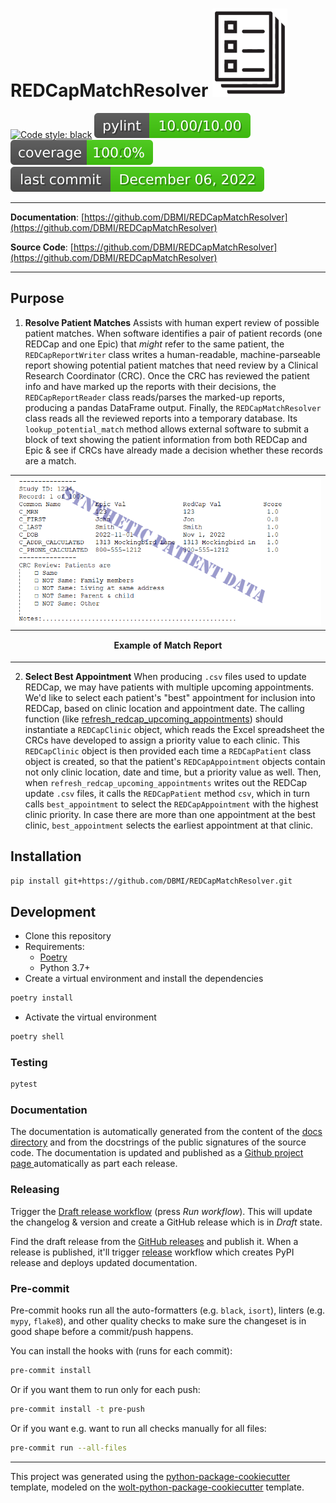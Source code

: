 # REDCapMatchResolver ![image info](./pictures/report_logo.png)

[![Code style: black](https://img.shields.io/badge/code%20style-black-000000.svg)](https://github.com/psf/black)
![Pylint](./.github/badges/pylint-badge.svg?dummy=8484744)
![Coverage Status](./.github/badges/coverage-badge.svg?dummy=8484744)
![Last Commit Date](./.github/badges/last-commit-badge.svg?dummy=8484744)

---

**Documentation**: [https://github.com/DBMI/REDCapMatchResolver](https://github.com/DBMI/REDCapMatchResolver)

**Source Code**: [https://github.com/DBMI/REDCapMatchResolver](https://github.com/DBMI/REDCapMatchResolver)

---
## Purpose
1. **Resolve Patient Matches**
Assists with human expert review of possible patient matches.
When software identifies a pair of patient records (one REDCap and one Epic) that *might* refer to the
same patient, the `REDCapReportWriter` class writes a human-readable,
machine-parseable report showing potential patient matches that need review by
a Clinical Research Coordinator (CRC). Once the CRC has reviewed the patient info
and have marked up the reports with their decisions, the `REDCapReportReader` class
reads/parses the marked-up reports, producing a pandas DataFrame output.
Finally, the `REDCapMatchResolver` class reads all the reviewed reports into a temporary database.
Its `lookup_potential_match` method allows external software to submit a block of text showing the patient information from both REDCap and Epic & see if CRCs have already made a decision whether these records are a match.

| ![image info](./pictures/report_screenshot.png)      |
|------------------------------------------------------|
| <p align="center"><b>Example of Match Report</b></p> |

2. **Select Best Appointment**
When producing `.csv` files used to update REDCap, we may have patients with multiple upcoming appointments.
We'd like to select each patient's "best" appointment for inclusion into REDCap, based on clinic location and appointment date.
The calling function (like [refresh_redcap_upcoming_appointments](https://github.com/DBMI/AoU_v2/blob/main/redcap/refresh_redcap_upcoming_appointments.py))
should instantiate a `REDCapClinic` object, which reads the Excel spreadsheet the CRCs have developed to assign a priority value
to each clinic. This `REDCapClinic` object is then provided each time a `REDCapPatient` class object is created, so that
the patient's `REDCapAppointment` objects contain not only clinic location, date and time, but a priority value as well.
Then, when `refresh_redcap_upcoming_appointments` writes out the REDCap update `.csv` files, it calls
the `REDCapPatient` method `csv`, which in turn calls `best_appointment` to select the `REDCapAppointment` with the highest clinic priority.
In case there are more than one appointment at the best clinic, `best_appointment` selects the earliest appointment at that clinic.

## Installation

```sh
pip install git+https://github.com/DBMI/REDCapMatchResolver.git
```

## Development

* Clone this repository
* Requirements:
  * [Poetry](https://python-poetry.org/)
  * Python 3.7+
* Create a virtual environment and install the dependencies

```sh
poetry install
```

* Activate the virtual environment

```sh
poetry shell
```

### Testing

```sh
pytest
```

### Documentation

The documentation is automatically generated from the content of the [docs directory](./docs) and from the docstrings
 of the public signatures of the source code. The documentation is updated and published as a [Github project page
 ](https://pages.github.com/) automatically as part each release.

### Releasing

Trigger the [Draft release workflow](https://github.com/DBMI/REDCapMatchResolver/actions/workflows/draft_release.yml)
(press _Run workflow_). This will update the changelog & version and create a GitHub release which is in _Draft_ state.

Find the draft release from the
[GitHub releases](https://github.com/DBMI/REDCapMatchResolver/releases) and publish it. When
 a release is published, it'll trigger [release](https://github.com/DBMI/REDCapMatchResolver/blob/master/.github/workflows/release.yml) workflow which creates PyPI
 release and deploys updated documentation.

### Pre-commit

Pre-commit hooks run all the auto-formatters (e.g. `black`, `isort`), linters (e.g. `mypy`, `flake8`), and other quality
 checks to make sure the changeset is in good shape before a commit/push happens.

You can install the hooks with (runs for each commit):

```sh
pre-commit install
```

Or if you want them to run only for each push:

```sh
pre-commit install -t pre-push
```

Or if you want e.g. want to run all checks manually for all files:

```sh
pre-commit run --all-files
```

---

This project was generated using the [python-package-cookiecutter](https://github.com/DBMI/python-package-cookiecutter) template, modeled on the [wolt-python-package-cookiecutter](https://github.com/woltapp/wolt-python-package-cookiecutter) template.
